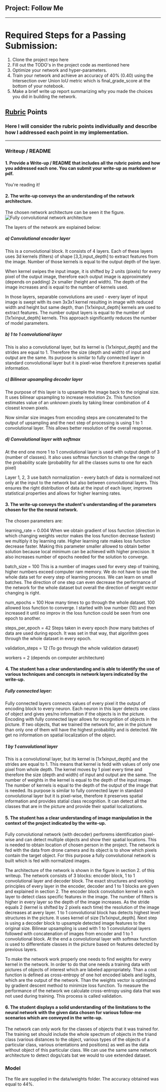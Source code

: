 ﻿## Project: Follow Me
---

# Required Steps for a Passing Submission:

1. Clone the project repo here
2. Fill out the TODO's in the project code as mentioned here
3. Optimize your network and hyper-parameters.
4. Train your network and achieve an accuracy of 40% (0.40) using the Intersection over Union IoU metric which is final_grade_score at the bottom of your notebook.
5. Make a brief write up report summarizing why you made the choices you did in building the network.

## [Rubric](https://review.udacity.com/#!/rubrics/1067/view) Points
### Here I will consider the rubric points individually and describe how I addressed each point in my implementation.  

---
### Writeup / README

#### 1. Provide a Write-up / README that includes all the rubric points and how you addressed each one.  You can submit your write-up as markdown or pdf.  

You're reading it!

#### 2. The write-up conveys the an understanding of the network architecture.

The chosen network architecture can be seen it the figure.
![Fully convolutional network architecture](images/FCN.png)

The layers of the network are explained below:
##### a) Convolutional encoder layer

This is a convolutional block. It consists of 4 layers. Each of these layers uses 3d kernels (filters) of shape [3,3,input_depth] to extract features from the image. Number of those kernels is equal to the output depth of the layer. 

When kernel swipes the input image, it is shifted by 2 units (pixels) for every pixel of the output image, therefore each output image is approximately (depends on padding) 2x smaller (height and width). The depth of the image increases and is equal to the number of kernels used. 

In those layers, separable convolutions are used - every layer of input image is swept with its own 3x3x1 kernel resulting in image with reduced width and height but same depth, than [1x1xinput_depth] kernels are used to extract features. The number output layers is equal to the number of [1x1xinput_depth] kernels. This approach significantly reduces the number of model parameters.

##### b) 1 to 1 convolutional layer

This is also a convolutional layer, but its kernel is {1x1xinput_depth] and the strides are equal to 1. Therefore the size (depth and width) of input and output are the same. Its purpose is similar to fully connected layer in standard convolutional layer but it is pixel-wise therefore it preserves spatial information.


##### c) Bilinear upsampling decoder layer

The purpose of this layer is to upsample the image back to the original size. It uses bilinear upsampling to increase resolution 2x. This function estimates value of an unknown pixels by taking linear combination of 4 closest known pixels.

Now similar size images from encoding steps are concatenated to the output of upsampling and the next step of processing is using 1 to 1 convolutional layer. This allows better resolution of the overall response. 

##### d) Convolutional layer with softmax

At the end one more 1 to 1 convolutional layer is used with output depth of 3 (number of classes). It also uses softmax function to change the range to the probability scale (probability for all the classes sums to one for each pixel)

Layer 1, 2, 3 use batch normalization - every batch of data is normalized not only at the input to the network but also between convolutional layers. This ensures the right distribution of data at the input of each layer, improves statistical properties and allows for higher learning rates. 


#### 3. The write-up conveys the student's understanding of the parameters chosen for the the neural network.

The chosen parameters are:

learning_rate = 0.004 When we obtain gradient of loss function (direction in which changing weights vector makes the loss function decrease fastest) we multiply it by learning rate. Higher learning rate makes loss function decrease faster. Making this parameter smaller allowed to obtain better solution because local minimum can be achieved with higher precision. It also increases number of epochs needed for the solution to converge.

batch_size = 100 This is a number of images used for every step of training, higher numbers exceed computer ram memory. We do not have to use the whole data set for every step of learning process. We can learn on small batches. The direction of one step can even decrease the performance of the network for the whole dataset but overall the direction of weight vector changing is right.

num_epochs = 100 How many times to go through the whole dataset. 100 allowed loss function to converge. I started with low number (10) and then increased it until no improv in the loss function could be seen from one epoch to another.

steps_per_epoch = 42 Steps taken in every epoch (how many batches of data are used during epoch. It was set in that way, that algorithm goes through the whole dataset in every epoch.

validation_steps = 12 (To go through the whole validation dataset)

workers = 2 (depends on computer architecture)

#### 4. The student has a clear understanding and is able to identify the use of various techniques and concepts in network layers indicated by the write-up.

##### Fully connected layer:
Fully connected layers connects values of every pixel it the output of encoding block to every neuron. Each neuron in this layer detects one class of object and gives yes/no information if the objects is in the picture. Encoding with fully connected layer allows for recognition of objects in the picture. If two objects, that we trained the network for, are in the picture than only one of them will have the highest probability and is detected. We get no information on spatial localization of the object.

##### 1 by 1 convolutional layer
This is a convolutional layer, but its kernel is [1x1xinput_depth] and the strides are equal to 1. This means that kernel is fedd with values of only one pixel from whole depth. The kernel moves by 1 pixel every time and therefore the size (depth and width) of input and output are the same. The number of weights in the kernel is equal to the depth of the input image. The number of kernels is equal to the depth of the output of the image that is needed. Its purpose is similar to fully connected layer in standard convolutional layer but it is pixel-wise, therefore it preserves spatial information and provides statial class recognition. It can detect all the classes that are in the picture and provide their spatial localizations.


#### 5. The student has a clear understanding of image manipulation in the context of the project indicated by the write-up.

Fully convolutional network (with decoder) perforems identification pixel-wise and can detect multiple objects and show their spatial locations. This is needed to obtain location of chosen person in the project. The network is fed with the data from drone camera and its object is to show which pixels contain the target object. For this purpose a fully convolutional network is built which is fed with normalized images. 

The architecture of the network is shown in the figure in section 2. of this writeup. The network consists of 3 blocks: encoder block, 1 to 1 convolutional layer and decoder block. The exact structures and working principles of every layer in the encoder, decoder and 1 to 1 blocks are given and explained in section 2. The encoder block convolution kernel in each layer to detect class specific features in the image. The number of filters is higher in every layer so the depth of the image increases. As the stride equals 2 (kernel is shifted by 2 pixels each time) the resolution of the image decreases at avery layer. 1 to 1 convolutional block has detects highest level structures in the picture. It uses kernel of size [1x1xinput_depth]. Next step is using a decoder block to upsample detected image features to the original size. Bilinear upsampling is used with 1 to 1 convolutional layers followed with concatenation of images from encoder and 1 to 1 convolutional block. At the end a convolutional layer with softmax function is used to differentiate classes in the picture based on features detected by previous layers.

To make the network work properly one needs to find weights for every kernel in the network. In order to do that one needs a training data with pictures of objects of interest which are labeled appropriately. Than a cost function is defined as cross-entropy of one hot encoded labels and logits, which are the output of the network. Than the weights vector is optimized by gradient descent method to minimize loss function. To measure the performance of the network we calculate cross-entropy using data that was not used during training. This process is called validation.

#### 6. The student displays a solid understanding of the limitations to the neural network with the given data chosen for various follow-me scenarios which are conveyed in the write-up.

The network can only work for the classes of objects that it was trained for. The training set should include the whole spectrum of objects in the triand class (various distances to the object, various types of the objects of a particular class, various orientations and positions) as well as the data without object of this particular class. We can use the same same network architecture to detect dogs/cats bat we would to use extended dataset.

### Model

The file are supplied in the data/weights folder. The accuracy obtained was equal to 44%.


